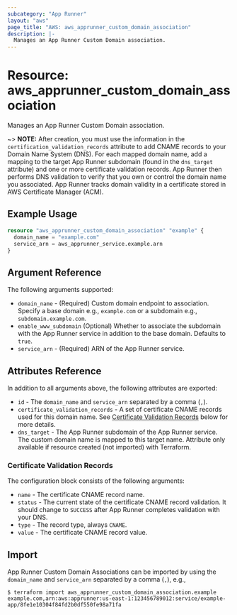```yaml
---
subcategory: "App Runner"
layout: "aws"
page_title: "AWS: aws_apprunner_custom_domain_association"
description: |-
  Manages an App Runner Custom Domain association.
---
```


# Resource: aws_apprunner_custom_domain_association

Manages an App Runner Custom Domain association.

~> **NOTE:** After creation, you must use the information in the `certification_validation_records` attribute to add CNAME records to your Domain Name System (DNS). For each mapped domain name, add a mapping to the target App Runner subdomain (found in the `dns_target` attribute) and one or more certificate validation records. App Runner then performs DNS validation to verify that you own or control the domain name you associated. App Runner tracks domain validity in a certificate stored in AWS Certificate Manager (ACM).

## Example Usage

```terraform
resource "aws_apprunner_custom_domain_association" "example" {
  domain_name = "example.com"
  service_arn = aws_apprunner_service.example.arn
}
```

## Argument Reference

The following arguments supported:

* `domain_name` - (Required) Custom domain endpoint to association. Specify a base domain e.g., `example.com` or a subdomain e.g., `subdomain.example.com`.
* `enable_www_subdomain` (Optional) Whether to associate the subdomain with the App Runner service in addition to the base domain. Defaults to `true`.
* `service_arn` - (Required) ARN of the App Runner service.

## Attributes Reference

In addition to all arguments above, the following attributes are exported:

* `id` - The `domain_name` and `service_arn` separated by a comma (`,`).
* `certificate_validation_records` - A set of certificate CNAME records used for this domain name. See [Certificate Validation Records](#certificate-validation-records) below for more details.
* `dns_target` - The App Runner subdomain of the App Runner service. The custom domain name is mapped to this target name. Attribute only available if resource created (not imported) with Terraform.

### Certificate Validation Records

The configuration block consists of the following arguments:

* `name` - The certificate CNAME record name.
* `status` - The current state of the certificate CNAME record validation. It should change to `SUCCESS` after App Runner completes validation with your DNS.
* `type` - The record type, always `CNAME`.
* `value` - The certificate CNAME record value.

## Import

App Runner Custom Domain Associations can be imported by using the `domain_name` and `service_arn` separated by a comma (`,`), e.g.,

```
$ terraform import aws_apprunner_custom_domain_association.example example.com,arn:aws:apprunner:us-east-1:123456789012:service/example-
app/8fe1e10304f84fd2b0df550fe98a71fa
```
